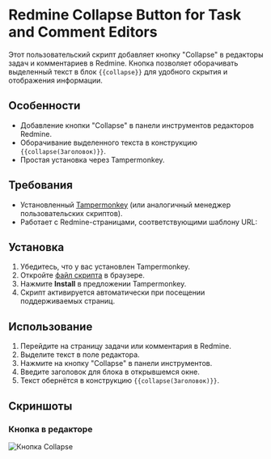 # Redmine Collapse Button for Task and Comment Editors

Этот пользовательский скрипт добавляет кнопку "Collapse" в редакторы задач и комментариев в Redmine. Кнопка позволяет оборачивать выделенный текст в блок `{{collapse}}` для удобного скрытия и отображения информации.

## Особенности
- Добавление кнопки "Collapse" в панели инструментов редакторов Redmine.
- Оборачивание выделенного текста в конструкцию `{{collapse(Заголовок)}}`.
- Простая установка через Tampermonkey.

## Требования
- Установленный [Tampermonkey](https://www.tampermonkey.net/) (или аналогичный менеджер пользовательских скриптов).
- Работает с Redmine-страницами, соответствующими шаблону URL:


## Установка
1. Убедитесь, что у вас установлен Tampermonkey.
2. Откройте [файл скрипта](https://raw.githubusercontent.com/ваш-логин/имя-репозитория/main/collapse-button.user.js) в браузере.
3. Нажмите **Install** в предложении Tampermonkey.
4. Скрипт активируется автоматически при посещении поддерживаемых страниц.

## Использование
1. Перейдите на страницу задачи или комментария в Redmine.
2. Выделите текст в поле редактора.
3. Нажмите на кнопку "Collapse" в панели инструментов.
4. Введите заголовок для блока в открывшемся окне.
5. Текст обернётся в конструкцию `{{collapse(Заголовок)}}`.

## Скриншоты
### Кнопка в редакторе
![Кнопка Collapse](https://i.imgur.com/ZTLZOPe.png)

